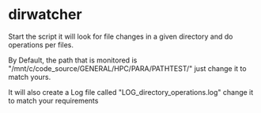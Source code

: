 # dirwatcher
Start the script it will look for file changes in a given directory and do operations per files. 

By Default, the path that is monitored is "/mnt/c/code_source/GENERAL/HPC/PARA/PATHTEST/" just change it to match yours.

It will also create a Log file called "LOG_directory_operations.log" change it to match your requirements
